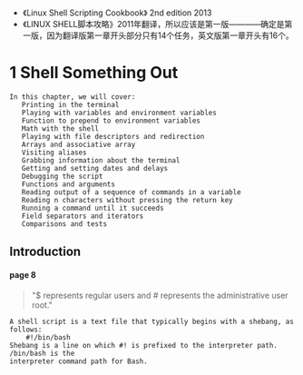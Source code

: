 
- 《Linux Shell Scripting Cookbook》 2nd edition 2013
- 《LINUX SHELL脚本攻略》2011年翻译，所以应该是第一版————确定是第一版，因为翻译版第一章开头部分只有14个任务，英文版第一章开头有16个。

# 1 Shell Something Out

```
In this chapter, we will cover:
   Printing in the terminal
   Playing with variables and environment variables
   Function to prepend to environment variables
   Math with the shell
   Playing with file descriptors and redirection
   Arrays and associative array
   Visiting aliases
   Grabbing information about the terminal
   Getting and setting dates and delays
   Debugging the script
   Functions and arguments
   Reading output of a sequence of commands in a variable
   Reading n characters without pressing the return key
   Running a command until it succeeds
   Field separators and iterators
   Comparisons and tests
```

## Introduction

#### page 8

> "$ represents regular users and # represents the administrative user root."

```
A shell script is a text file that typically begins with a shebang, as follows:
    #!/bin/bash
Shebang is a line on which #! is prefixed to the interpreter path. /bin/bash is the
interpreter command path for Bash.
```
